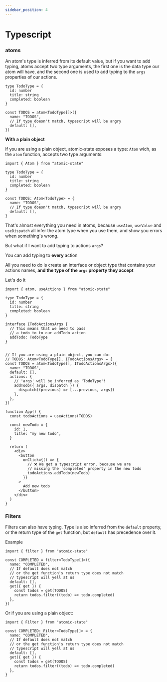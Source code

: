 ```yaml
---
sidebar_position: 4
---
```


# Typescript

### atoms

An atom's type is inferred from its default value, but if you want to add typing, atoms accept two type arguments, the first one is the data type our atom will have, and the second one is used to add typing to the `args` properties of our actions.


```tsx
type TodoType = {
  id: number
  title: string
  completed: boolean
}

const TODOS = atom<TodoType[]>({
  name: "TODOS",
  // If type doesn't match, typescript will be angry
  default: [],
})
```


**With a plain object**

If you are using a plain object, atomic-state exposes a type: `Atom` wich, as the `atom` function, accepts two type arguments:

```tsx
import { Atom } from "atomic-state"

type TodoType = {
  id: number
  title: string
  completed: boolean
}

const TODOS: Atom<TodoType> = {
  name: "TODOS",
  // If type doesn't match, typescript will be angry
  default: [],
}
```


That's almost everything you need in atoms, because `useAtom`, `useValue` and `useDispatch` all infer the atom type when you use them, and show you errors when something's wrong.

But what if I want to add typing to actions `args`?

You can add typing to **every** action

All you need to do is create an interface or object type that contains your actions names, **and the type of the `args` property they accept**

Let's do it

```tsx
import { atom, useActions } from "atomic-state"

type TodoType = {
  id: number
  title: string
  completed: boolean
}

interface ITodoActionsArgs {
  // This means that we need to pass
  // a todo to to our addTodo action
  addTodo: TodoType
}


// If you are using a plain object, you can do:
// TODOS: Atom<TodoType[], ITodoActionsArgs> = {
const TODOS = atom<TodoType[], ITodoActionsArgs>({
  name: "TODOS",
  default: [],
  actions: {
    // 'args' will be inferred as 'TodoType'!
    addTodo({ args, dispatch }) {
      dispatch((previous) => [...previous, args])
    },
  },
})

function App() {
  const todoActions = useActions(TODOS)

  const newTodo = {
    id: 1,
    title: "my new todo",
  }

  return (
    <div>
      <button
        onClick={() => {
          // ❌ We get a typescript error, because we are
          // missing the 'completed' property in the new todo
          todoActions.addTodo(newTodo)
        }}
      >
        Add new todo
      </button>
    </div>
  )
}
```


### Filters

Filters can also have typing. Type is also inferred from the `default` property, or the return type of the `get` function, but `default` has precedence over it.

Example

```tsx
import { filter } from "atomic-state"

const COMPLETED = filter<TodoType[]>({
  name: "COMPLETED",
  // If default does not match
  // or the get function's return type does not match
  // typescript will yell at us
  default: [],
  get({ get }) {
    const todos = get(TODOS)
    return todos.filter((todo) => todo.completed)
  },
})

```

Or if you are using a plain object:

```tsx
import { Filter } from "atomic-state"

const COMPLETED: Filter<TodoType[]> = {
  name: "COMPLETED",
  // If default does not match
  // or the get function's return type does not match
  // typescript will yell at us
  default: [],
  get({ get }) {
    const todos = get(TODOS)
    return todos.filter((todo) => todo.completed)
  },
}

```